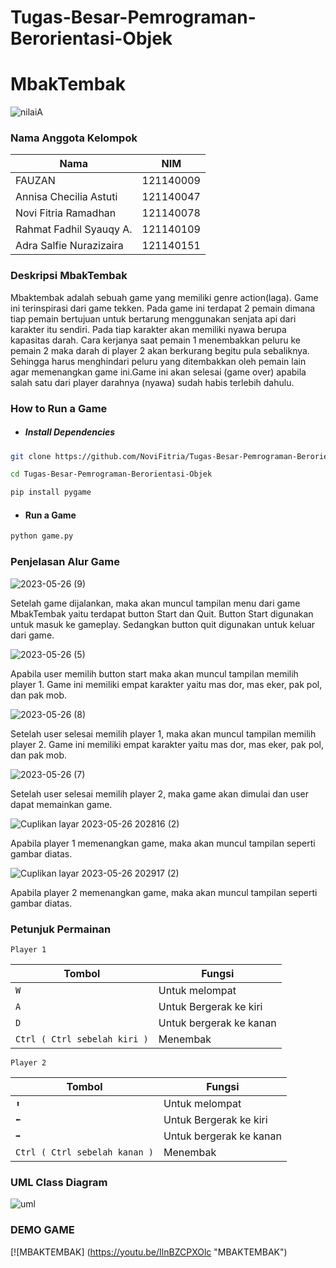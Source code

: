 # Tugas-Besar-Pemrograman-Berorientasi-Objek

# MbakTembak
![nilaiA](https://github.com/NoviFitria/Tugas-Besar-Pemrograman-Berorientasi-Objek/assets/133132375/66f036f1-a3ee-44ea-aed1-8044f8ee1429)

### Nama Anggota Kelompok


| Nama | NIM | 
| ------ | ------ |
| FAUZAN | 121140009 | 
| Annisa Checilia Astuti | 121140047 |
| Novi Fitria Ramadhan | 121140078 | 
| Rahmat Fadhil Syauqy A. | 121140109 |
| Adra Salfie Nurazizaira | 121140151 | 


### Deskripsi MbakTembak

Mbaktembak adalah sebuah game yang memiliki genre action(laga). Game ini terinspirasi dari game tekken. Pada game ini terdapat 2 pemain dimana tiap pemain bertujuan untuk bertarung menggunakan senjata api dari karakter itu sendiri. Pada tiap karakter akan memiliki nyawa berupa kapasitas darah.
Cara kerjanya saat pemain 1 menembakkan peluru ke pemain 2 maka darah di player 2 akan berkurang begitu pula sebaliknya. Sehingga harus menghindari peluru yang ditembakkan oleh pemain lain agar memenangkan game ini.Game ini akan selesai (game over) apabila salah satu dari player darahnya (nyawa) sudah habis terlebih dahulu.

### How to Run a Game
- ##### Install Dependencies 
```bash 
git clone https://github.com/NoviFitria/Tugas-Besar-Pemrograman-Berorientasi-Objek.git 
``` 

```bash
cd Tugas-Besar-Pemrograman-Berorientasi-Objek 
```
```bash
pip install pygame 
```
- #### Run a Game 

```python 
python game.py
```


### Penjelasan Alur Game

![2023-05-26 (9)](https://github.com/NoviFitria/Tugas-Besar-Pemrograman-Berorientasi-Objek/assets/133132375/8c9f8cbe-efb6-45a9-af92-59000b7ddc8d)

Setelah game dijalankan, maka akan muncul tampilan menu dari game MbakTembak yaitu terdapat button Start dan Quit. Button Start digunakan untuk masuk ke gameplay. Sedangkan button quit digunakan untuk keluar dari game.

![2023-05-26 (5)](https://github.com/NoviFitria/Tugas-Besar-Pemrograman-Berorientasi-Objek/assets/133132375/5867ff3f-1300-4b6a-9f2d-76287a697e5c)

Apabila user memilih button start maka akan muncul tampilan memilih player 1. Game ini memiliki empat karakter yaitu mas dor, mas eker, pak pol, dan pak mob. 

![2023-05-26 (8)](https://github.com/NoviFitria/Tugas-Besar-Pemrograman-Berorientasi-Objek/assets/133132375/1d515df5-18bd-40f4-9525-42434da1ed88)

Setelah user selesai memilih player 1, maka akan muncul tampilan memilih player 2.  Game ini memiliki empat karakter yaitu mas dor, mas eker, pak pol, dan pak mob. 

![2023-05-26 (7)](https://github.com/NoviFitria/Tugas-Besar-Pemrograman-Berorientasi-Objek/assets/133132375/43d06765-7bd3-451d-81a4-fd39a60af6cd)

Setelah user selesai memilih player 2, maka game akan dimulai dan user dapat memainkan game. 

![Cuplikan layar 2023-05-26 202816 (2)](https://github.com/NoviFitria/Tugas-Besar-Pemrograman-Berorientasi-Objek/assets/133132375/8c2dbb74-69c3-4190-b24e-df6c909530b4)

Apabila player 1 memenangkan game, maka akan muncul tampilan seperti gambar diatas.

![Cuplikan layar 2023-05-26 202917 (2)](https://github.com/NoviFitria/Tugas-Besar-Pemrograman-Berorientasi-Objek/assets/133132375/9243dda2-674c-49d5-ba1a-06a3788407dd)

Apabila player 2 memenangkan game, maka akan muncul tampilan seperti gambar diatas.


### Petunjuk Permainan

`Player 1`

| Tombol | Fungsi | 
| ------ | ------ |
| `W` | Untuk melompat | 
| `A` | Untuk Bergerak ke kiri |
| `D` | Untuk bergerak ke kanan | 
| `Ctrl ( Ctrl sebelah kiri )` | Menembak

`Player 2`

| Tombol | Fungsi | 
| ------ | ------ |
| `⬆️` | Untuk melompat | 
| `⬅️` | Untuk Bergerak ke kiri |
| `➡️`| Untuk bergerak ke kanan | 
| `Ctrl ( Ctrl sebelah kanan )` | Menembak



### UML Class Diagram

![uml](https://github.com/NoviFitria/Tugas-Besar-Pemrograman-Berorientasi-Objek/assets/133132375/806a7039-c14a-4e36-8906-42f30983d095)

### DEMO GAME
[![MBAKTEMBAK] (https://youtu.be/IlnBZCPXOlc "MBAKTEMBAK")






